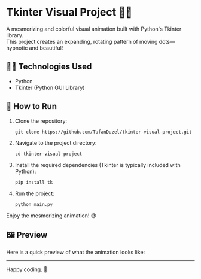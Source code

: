 # Tkinter Visual Project 🎨✨

A mesmerizing and colorful visual animation built with Python's Tkinter library.  
This project creates an expanding, rotating pattern of moving dots—hypnotic and beautiful!

## 🧑‍💻 Technologies Used

- Python
- Tkinter (Python GUI Library)

## 🚀 How to Run

1. Clone the repository:

   `git clone https://github.com/TufanDuzel/tkinter-visual-project.git`

2. Navigate to the project directory:

   `cd tkinter-visual-project`

3. Install the required dependencies (Tkinter is typically included with Python):

   `pip install tk`

4. Run the project:

   `python main.py`

Enjoy the mesmerizing animation! 😍

## 🖼️ Preview
Here is a quick preview of what the animation looks like:

---

Happy coding. 🚀
